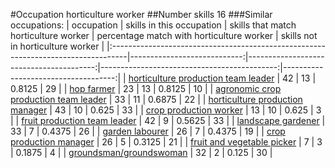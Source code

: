 #Occupation horticulture worker
##Number skills 16
###Similar occupations:
| occupation                                                                        |   skills in this occupation |   skills that match horticulture worker |   percentage match with horticulture worker |   skills not in horticulture worker |
|:----------------------------------------------------------------------------------|----------------------------:|----------------------------------------:|--------------------------------------------:|------------------------------------:|
| [horticulture production team leader](horticulture_production_team_leader.md)     |                          42 |                                      13 |                                      0.8125 |                                  29 |
| [hop farmer](hop_farmer.md)                                                       |                          23 |                                      13 |                                      0.8125 |                                  10 |
| [agronomic crop production team leader](agronomic_crop_production_team_leader.md) |                          33 |                                      11 |                                      0.6875 |                                  22 |
| [horticulture production manager](horticulture_production_manager.md)             |                          43 |                                      10 |                                      0.625  |                                  33 |
| [crop production worker](crop_production_worker.md)                               |                          13 |                                      10 |                                      0.625  |                                   3 |
| [fruit production team leader](fruit_production_team_leader.md)                   |                          42 |                                       9 |                                      0.5625 |                                  33 |
| [landscape gardener](landscape_gardener.md)                                       |                          33 |                                       7 |                                      0.4375 |                                  26 |
| [garden labourer](garden_labourer.md)                                             |                          26 |                                       7 |                                      0.4375 |                                  19 |
| [crop production manager](crop_production_manager.md)                             |                          26 |                                       5 |                                      0.3125 |                                  21 |
| [fruit and vegetable picker](fruit_and_vegetable_picker.md)                       |                           7 |                                       3 |                                      0.1875 |                                   4 |
| [groundsman/groundswoman](groundsman-groundswoman.md)                             |                          32 |                                       2 |                                      0.125  |                                  30 |
